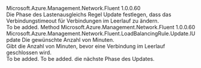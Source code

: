 <Type Name="IWithIdleTimeoutInMinutes" FullName="Microsoft.Azure.Management.Network.Fluent.LoadBalancingRule.Update.IWithIdleTimeoutInMinutes">
  <TypeSignature Language="C#" Value="public interface IWithIdleTimeoutInMinutes" />
  <TypeSignature Language="ILAsm" Value=".class public interface auto ansi abstract IWithIdleTimeoutInMinutes" />
  <TypeSignature Language="DocId" Value="T:Microsoft.Azure.Management.Network.Fluent.LoadBalancingRule.Update.IWithIdleTimeoutInMinutes" />
  <TypeSignature Language="VB.NET" Value="Public Interface IWithIdleTimeoutInMinutes" />
  <TypeSignature Language="F#" Value="type IWithIdleTimeoutInMinutes = interface" />
  <AssemblyInfo>
    <AssemblyName>Microsoft.Azure.Management.Network.Fluent</AssemblyName>
    <AssemblyVersion>1.0.0.60</AssemblyVersion>
  </AssemblyInfo>
  <Interfaces />
  <Docs>
    <summary>
            Die Phase des Lastenausgleichs Regel Update festlegen, dass das Verbindungstimeout für Verbindungen im Leerlauf zu ändern.
            </summary>
    <remarks>To be added.</remarks>
  </Docs>
  <Members>
    <Member MemberName="WithIdleTimeoutInMinutes">
      <MemberSignature Language="C#" Value="public Microsoft.Azure.Management.Network.Fluent.LoadBalancingRule.Update.IUpdate WithIdleTimeoutInMinutes (int minutes);" />
      <MemberSignature Language="ILAsm" Value=".method public hidebysig newslot virtual instance class Microsoft.Azure.Management.Network.Fluent.LoadBalancingRule.Update.IUpdate WithIdleTimeoutInMinutes(int32 minutes) cil managed" />
      <MemberSignature Language="DocId" Value="M:Microsoft.Azure.Management.Network.Fluent.LoadBalancingRule.Update.IWithIdleTimeoutInMinutes.WithIdleTimeoutInMinutes(System.Int32)" />
      <MemberSignature Language="VB.NET" Value="Public Function WithIdleTimeoutInMinutes (minutes As Integer) As IUpdate" />
      <MemberSignature Language="F#" Value="abstract member WithIdleTimeoutInMinutes : int -&gt; Microsoft.Azure.Management.Network.Fluent.LoadBalancingRule.Update.IUpdate" Usage="iWithIdleTimeoutInMinutes.WithIdleTimeoutInMinutes minutes" />
      <MemberType>Method</MemberType>
      <AssemblyInfo>
        <AssemblyName>Microsoft.Azure.Management.Network.Fluent</AssemblyName>
        <AssemblyVersion>1.0.0.60</AssemblyVersion>
      </AssemblyInfo>
      <ReturnValue>
        <ReturnType>Microsoft.Azure.Management.Network.Fluent.LoadBalancingRule.Update.IUpdate</ReturnType>
      </ReturnValue>
      <Parameters>
        <Parameter Name="minutes" Type="System.Int32" />
      </Parameters>
      <Docs>
        <param name="minutes">Die gewünschte Anzahl von Minuten.</param>
        <summary>
            Gibt die Anzahl von Minuten, bevor eine Verbindung im Leerlauf geschlossen wird.
            </summary>
        <returns>To be added.</returns>
        <remarks>To be added.</remarks>
        <return>die nächste Phase des Updates.</return>
      </Docs>
    </Member>
  </Members>
</Type>